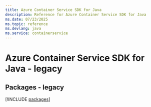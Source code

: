 ```yaml
---
title: Azure Container Service SDK for Java
description: Reference for Azure Container Service SDK for Java
ms.date: 07/23/2025
ms.topic: reference
ms.devlang: java
ms.service: containerservice
---
```

# Azure Container Service SDK for Java - legacy
## Packages - legacy
[!INCLUDE [packages](container-service-index.md)]